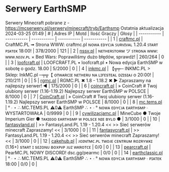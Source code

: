 
# Serwery EarthSMP
Serwery Minecraft pobrane z - https://mcserwery.pl/serwery/minecraft/tryb/Earthsmp
Ostatnia aktualizacja 2024-03-25 01:49
| # | Adres IP | Motd | Ilość Graczy | Głosy |
| ----------- | ----------- | ----------- | ----------- | ----------- |
| 1 | 	[craftmc.pl](https://mcserwery.pl/serwery/minecraft/87/) | CraftMC.PL ➟ Strona WWW: craftmc.pl ɴᴏᴡᴀ ᴇᴅʏᴄᴊᴀ ꜱᴜʀᴠɪᴠᴀʟ 1.20.4 ꜱᴛᴀʀᴛ ᴘɪᴀᴛᴇᴋ 18:00! | 378/2000 | 121 |
| 2 | 	[nssv.pl](https://mcserwery.pl/serwery/minecraft/4/) | ɴᴇᴛʜᴇʀꜱᴛᴏʀᴍ ツ ꜱᴛʀᴏɴᴀ ᴡᴡᴡ: ᴡᴡᴡ.ɴꜱꜱᴠ.ᴘʟ × Bed Wars: Poprawiliśmy dużo błędów, sprawdź! | 260/264 | 0 |
| 3 | 	[loofcraft.pl](https://mcserwery.pl/serwery/minecraft/13/) | LOOFCRAFT.PL • loofcraft.pl • Nowa edycja EarthSMP w sobotę o godz. 18.00 | 5/2000 | 0 |
| 4 | 	[inkmc.pl](https://mcserwery.pl/serwery/minecraft/15/) | 【╦╤─ INKMC.PL > Sklep: InkMC.pl  ─╤╦【 ᴏᴛᴡᴀʀᴄɪᴇ ɴᴇᴛʜᴇʀᴜ ɴᴀ ʟɪғᴇsᴛᴇᴀʟ ᴅᴢɪsɪᴀᴊ ᴏ 20:00! | 210/211 | 0 |
| 5 | 	[rgmc.pl](https://mcserwery.pl/serwery/minecraft/34/) | RGMC.PL ✖ 1.8 - 1.18.2 ✖ ► Zapraszamy na najlepszy serwer! ◄ | 175/2000 | 0 |
| 6 | 	[coincraft.pl](https://mcserwery.pl/serwery/minecraft/85/) | » CoinCraft # Twoj ulubiony serwer (1.16-1.19.2) Najlepszy serwer EarthSMP w POLSCE | 8/1000 | 0 |
| 7 | 	[CoinCraft.pl](https://mcserwery.pl/serwery/minecraft/114/) | » CoinCraft # Twoj ulubiony serwer (1.16-1.19.2) Najlepszy serwer EarthSMP w POLSCE | 8/1000 | 0 |
| 8 | 	[mc.tems.pl](https://mcserwery.pl/serwery/minecraft/149/) | ° ∙ ⋆ ∴ MC.TEMS.PL ⚠0⚠ EarthSMP ∴ ⋆ ∙ ° ɴᴏᴡᴀ ᴇᴅʏᴄᴊᴀ ᴇᴀʀᴛʜsᴍᴘ ∙ WYSTARTOWAŁA | 0/9999 | 0 |
| 9 | 	[cywilizacjamc.pl](https://mcserwery.pl/serwery/minecraft/235/) | MineCube ● Twoje Imperium Gier  ● ᴛᴀᴋɪᴇɢᴏ ᴇᴀʀᴛʜsᴍᴘ ᴡ ᴘᴏʟsᴄᴇ ɴɪᴇ ʙʏʟᴏ ● | 3/1000 | 0 |
| 10 | 	[fantasyland.pl](https://mcserwery.pl/serwery/minecraft/248/) | >> FantasyLand.PL  1.19 - 1.20.4 << >> Sieć serwerów minecraft  Zapraszamy! << | 3/1000 | 0 |
| 11 | 	[fantasycraft.pl](https://mcserwery.pl/serwery/minecraft/249/) | >> FantasyLand.PL  1.19 - 1.20.4 << >> Sieć serwerów minecraft  Zapraszamy! << | 3/1000 | 0 |
| 12 | 	[cakehub.pl](https://mcserwery.pl/serwery/minecraft/120/) | ᴊᴏɪɴᴛᴍᴄ.ᴘʟ  ᴛᴡᴏᴊᴇ ᴄᴇɴᴛʀᴜᴍ ʀᴏᴢʀʏᴡᴋɪ (1.16+) sᴛᴀʀᴛ ɪ sᴇᴢᴏɴᴜ ʙᴏxᴘᴠᴘ ᴊᴜᴢ ᴡᴋʀᴏᴛᴄᴇ | 0/0 | 0 |
| 13 | 	[pearcraft.pl](https://mcserwery.pl/serwery/minecraft/155/) | PearMC.PL NOWY DISCORD! dsc.gg/pearmc | 0/0 | 0 |
| 14 | 	[earthclassic.pl](https://mcserwery.pl/serwery/minecraft/229/) | ° ∙ ⋆ ∴ MC.TEMS.PL ⚠0⚠ EarthSMP ∴ ⋆ ∙ ° ɴᴏᴡᴀ ᴇᴅʏᴄᴊᴀ ᴇᴀʀᴛʜsᴍᴘ ∙ ᴘɪᴀᴛᴇᴋ 18:00 | 0/0 | 0 |
